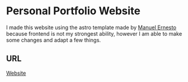 # Personal Portfolio Website

I made this website using the astro template made by [Manuel Ernesto](https://github.com/manuelernestog) because frontend is not my strongest ability, however I am able to make some changes and adapt a few things. 

## URL

[Website](https://hendrixroa.dev)